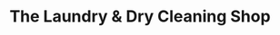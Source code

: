 ---
title: "The Laundry & Dry Cleaning Shop"
url: /dublin/the-laundry-und-dry-cleaning-shop/
shop: Wäscherei
---